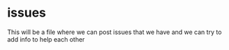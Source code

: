 # issues
This will be a file where we can post issues that we have and we can try to add info to help each other 
